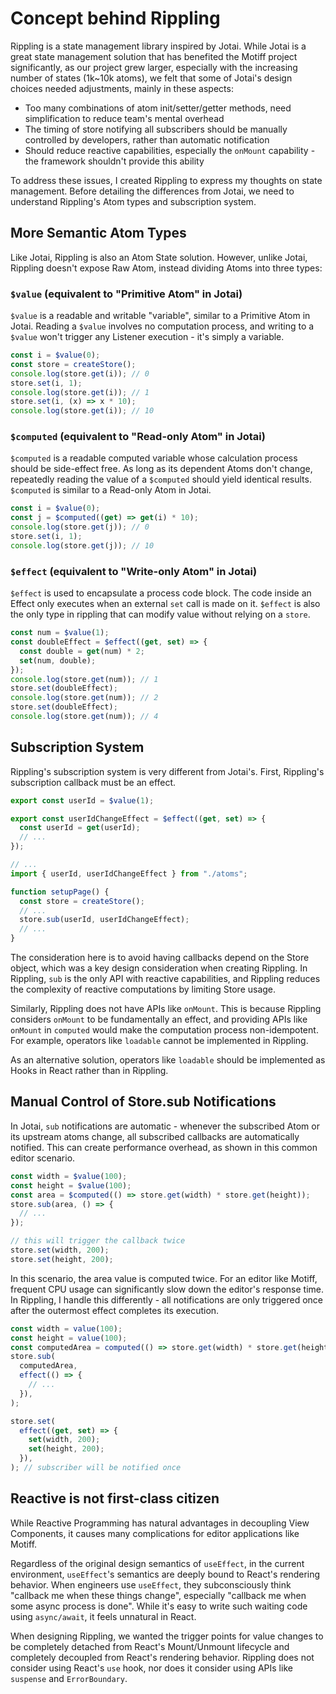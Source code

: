# Concept behind Rippling

Rippling is a state management library inspired by Jotai. While Jotai is a great state management solution that has benefited the Motiff project significantly, as our project grew larger, especially with the increasing number of states (1k~10k atoms), we felt that some of Jotai's design choices needed adjustments, mainly in these aspects:

- Too many combinations of atom init/setter/getter methods, need simplification to reduce team's mental overhead
- The timing of store notifying all subscribers should be manually controlled by developers, rather than automatic notification
- Should reduce reactive capabilities, especially the `onMount` capability - the framework shouldn't provide this ability

To address these issues, I created Rippling to express my thoughts on state management. Before detailing the differences from Jotai, we need to understand Rippling's Atom types and subscription system.

## More Semantic Atom Types

Like Jotai, Rippling is also an Atom State solution. However, unlike Jotai, Rippling doesn't expose Raw Atom, instead dividing Atoms into three types:

### `$value` (equivalent to "Primitive Atom" in Jotai)

`$value` is a readable and writable "variable", similar to a Primitive Atom in Jotai. Reading a `$value` involves no computation process, and writing to a `$value` won't trigger any Listener execution - it's simply a variable.

```typescript
const i = $value(0);
const store = createStore();
console.log(store.get(i)); // 0
store.set(i, 1);
console.log(store.get(i)); // 1
store.set(i, (x) => x * 10);
console.log(store.get(i)); // 10
```

### `$computed` (equivalent to "Read-only Atom" in Jotai)

`$computed` is a readable computed variable whose calculation process should be side-effect free. As long as its dependent Atoms don't change, repeatedly reading the value of a `$computed` should yield identical results. `$computed` is similar to a Read-only Atom in Jotai.

```typescript
const i = $value(0);
const j = $computed((get) => get(i) * 10);
console.log(store.get(j)); // 0
store.set(i, 1);
console.log(store.get(j)); // 10
```

### `$effect` (equivalent to "Write-only Atom" in Jotai)

`$effect` is used to encapsulate a process code block. The code inside an Effect only executes when an external `set` call is made on it. `$effect` is also the only type in rippling that can modify value without relying on a `store`.

```typescript
const num = $value(1);
const doubleEffect = $effect((get, set) => {
  const double = get(num) * 2;
  set(num, double);
});
console.log(store.get(num)); // 1
store.set(doubleEffect);
console.log(store.get(num)); // 2
store.set(doubleEffect);
console.log(store.get(num)); // 4
```

## Subscription System

Rippling's subscription system is very different from Jotai's. First, Rippling's subscription callback must be an effect.

```typescript
export const userId = $value(1);

export const userIdChangeEffect = $effect((get, set) => {
  const userId = get(userId);
  // ...
});

// ...
import { userId, userIdChangeEffect } from "./atoms";

function setupPage() {
  const store = createStore();
  // ...
  store.sub(userId, userIdChangeEffect);
  // ...
}
```

The consideration here is to avoid having callbacks depend on the Store object, which was a key design consideration when creating Rippling. In Rippling, `sub` is the only API with reactive capabilities, and Rippling reduces the complexity of reactive computations by limiting Store usage.

Similarly, Rippling does not have APIs like `onMount`. This is because Rippling considers `onMount` to be fundamentally an effect, and providing APIs like `onMount` in `computed` would make the computation process non-idempotent. For example, operators like `loadable` cannot be implemented in Rippling.

As an alternative solution, operators like `loadable` should be implemented as Hooks in React rather than in Rippling.

## Manual Control of Store.sub Notifications

In Jotai, `sub` notifications are automatic - whenever the subscribed Atom or its upstream atoms change, all subscribed callbacks are automatically notified. This can create performance overhead, as shown in this common editor scenario.

```typescript
const width = $value(100);
const height = $value(100);
const area = $computed(() => store.get(width) * store.get(height));
store.sub(area, () => {
  // ...
});

// this will trigger the callback twice
store.set(width, 200);
store.set(height, 200);
```

In this scenario, the area value is computed twice. For an editor like Motiff, frequent CPU usage can significantly slow down the editor's response time. In Rippling, I handle this differently - all notifications are only triggered once after the outermost effect completes its execution.

```typescript
const width = value(100);
const height = value(100);
const computedArea = computed(() => store.get(width) * store.get(height));
store.sub(
  computedArea,
  effect(() => {
    // ...
  }),
);

store.set(
  effect((get, set) => {
    set(width, 200);
    set(height, 200);
  }),
); // subscriber will be notified once
```

## Reactive is not first-class citizen

While Reactive Programming has natural advantages in decoupling View Components, it causes many complications for editor applications like Motiff.

Regardless of the original design semantics of `useEffect`, in the current environment, `useEffect`'s semantics are deeply bound to React's rendering behavior. When engineers use `useEffect`, they subconsciously think "callback me when these things change", especially "callback me when some async process is done". While it's easy to write such waiting code using `async/await`, it feels unnatural in React.

When designing Rippling, we wanted the trigger points for value changes to be completely detached from React's Mount/Unmount lifecycle and completely decoupled from React's rendering behavior. Rippling does not consider using React's `use` hook, nor does it consider using APIs like `suspense` and `ErrorBoundary`.
